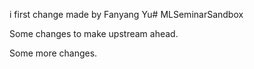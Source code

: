 i first change made by Fanyang Yu# MLSeminarSandbox


Some changes to make upstream ahead.

Some more changes.